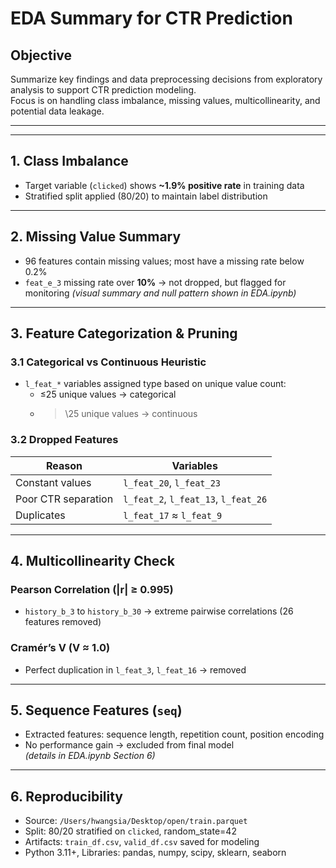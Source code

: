 # EDA Summary for CTR Prediction

## Objective

Summarize key findings and data preprocessing decisions from exploratory analysis to support CTR prediction modeling.  
Focus is on handling class imbalance, missing values, multicollinearity, and potential data leakage.

---

---

## 1. Class Imbalance

- Target variable (`clicked`) shows **~1.9% positive rate** in training data
- Stratified split applied (80/20) to maintain label distribution

---

## 2. Missing Value Summary

- 96 features contain missing values; most have a missing rate below 0.2%
- `feat_e_3` missing rate over **10%** → not dropped, but flagged for monitoring 
  *(visual summary and null pattern shown in EDA.ipynb)*

---

## 3. Feature Categorization & Pruning

### 3.1 Categorical vs Continuous Heuristic

- `l_feat_*` variables assigned type based on unique value count:  
  - ≤25 unique values → categorical  
  - >\25 unique values → continuous

### 3.2 Dropped Features

| Reason                | Variables                       |
|----------------------|----------------------------------|
| Constant values       | `l_feat_20`, `l_feat_23`        |
| Poor CTR separation   | `l_feat_2`, `l_feat_13`, `l_feat_26` |
| Duplicates            | `l_feat_17` ≈ `l_feat_9`         |

---

## 4. Multicollinearity Check

### Pearson Correlation (|r| ≥ 0.995)

- `history_b_3` to `history_b_30` → extreme pairwise correlations (26 features removed)

### Cramér’s V (V ≈ 1.0)

- Perfect duplication in `l_feat_3`, `l_feat_16` → removed

---

## 5. Sequence Features (`seq`)

- Extracted features: sequence length, repetition count, position encoding  
- No performance gain → excluded from final model  
  *(details in EDA.ipynb Section 6)*

---

## 6. Reproducibility

- Source: `/Users/hwangsia/Desktop/open/train.parquet`
- Split: 80/20 stratified on `clicked`, random_state=42
- Artifacts: `train_df.csv`, `valid_df.csv` saved for modeling
- Python 3.11+, Libraries: pandas, numpy, scipy, sklearn, seaborn

